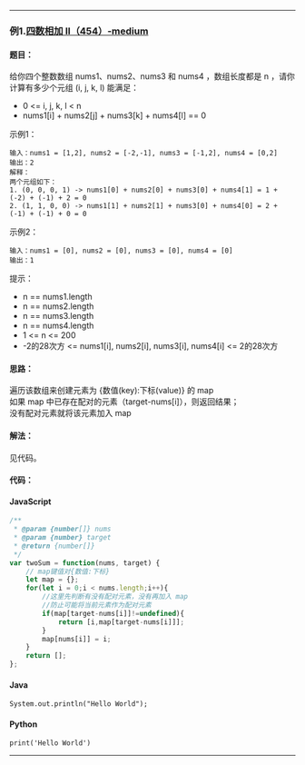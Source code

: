 >


---

### 例1.[四数相加 II（454）-medium](https://leetcode.cn/problems/4sum-ii/)

#### 题目：
给你四个整数数组 nums1、nums2、nums3 和 nums4 ，数组长度都是 n ，请你计算有多少个元组 (i, j, k, l) 能满足：

- 0 <= i, j, k, l < n
- nums1[i] + nums2[j] + nums3[k] + nums4[l] == 0

示例1：
```
输入：nums1 = [1,2], nums2 = [-2,-1], nums3 = [-1,2], nums4 = [0,2]
输出：2
解释：
两个元组如下：
1. (0, 0, 0, 1) -> nums1[0] + nums2[0] + nums3[0] + nums4[1] = 1 + (-2) + (-1) + 2 = 0
2. (1, 1, 0, 0) -> nums1[1] + nums2[1] + nums3[0] + nums4[0] = 2 + (-1) + (-1) + 0 = 0
```

示例2：
```
输入：nums1 = [0], nums2 = [0], nums3 = [0], nums4 = [0]
输出：1
```

提示：

- n == nums1.length
- n == nums2.length
- n == nums3.length
- n == nums4.length
- 1 <= n <= 200
- -2的28次方 <= nums1[i], nums2[i], nums3[i], nums4[i] <= 2的28次方

#### 思路：
遍历该数组来创建元素为 {数值(key):下标(value)} 的 map   
如果 map 中已存在配对的元素（target-nums[i]），则返回结果；  
没有配对元素就将该元素加入 map

#### 解法：

见代码。

#### 代码：

<!-- tabs:start -->

#### **JavaScript**

```javascript
/**
 * @param {number[]} nums
 * @param {number} target
 * @return {number[]}
 */
var twoSum = function(nums, target) {
    // map键值对{数值:下标}
    let map = {};
    for(let i = 0;i < nums.length;i++){
        //这里先判断有没有配对元素，没有再加入 map
        //防止可能将当前元素作为配对元素
        if(map[target-nums[i]]!=undefined){
            return [i,map[target-nums[i]]];
        }
        map[nums[i]] = i;
    }
    return [];
};
```

#### **Java**

```
System.out.println("Hello World");
```

#### **Python**

```
print('Hello World')
```

<!-- tabs:end -->

---